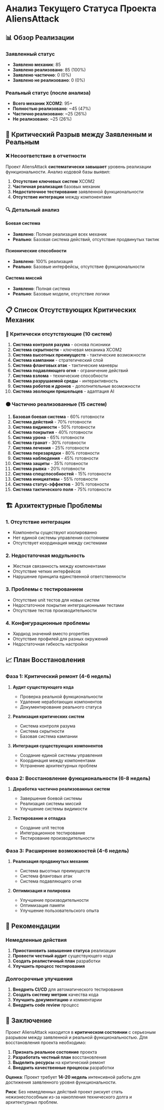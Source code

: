 # Анализ Текущего Статуса Проекта AliensAttack

## 📊 Обзор Реализации

### Заявленный статус
- **Заявлено механик**: 85
- **Заявлено реализовано**: 85 (100%)
- **Заявлено частично**: 0 (0%)
- **Заявлено не реализовано**: 0 (0%)

### Реальный статус (после анализа)
- **Всего механик XCOM2**: 95+
- **Полностью реализовано**: ~45 (47%)
- **Частично реализовано**: ~25 (26%)
- **Не реализовано**: ~25 (26%)

## 🚨 Критический Разрыв между Заявленным и Реальным

### ❌ Несоответствие в отчетности
Проект AliensAttack **систематически завышает** уровень реализации функциональности. Анализ кодовой базы выявил:

1. **Отсутствие ключевых систем** XCOM2
2. **Частичная реализация** базовых механик
3. **Недостаточное тестирование** заявленной функциональности
4. **Отсутствие интеграции** между компонентами

### 🔍 Детальный анализ

#### Боевая система
- **Заявлено**: Полная реализация всех механик
- **Реально**: Базовая система действий, отсутствие продвинутых тактик

#### Псионические способности
- **Заявлено**: 100% реализация
- **Реально**: Базовые интерфейсы, отсутствие функциональности

#### Система миссий
- **Заявлено**: Полная система
- **Реально**: Базовые модели, отсутствие логики

## 📋 Список Отсутствующих Критических Механик

### 🔴 Критически отсутствующие (10 систем)
1. **Система контроля разума** - основа псионики
2. **Система скрытности** - ключевая механика XCOM2
3. **Система высотных преимуществ** - тактические возможности
4. **Система кампании** - стратегический слой
5. **Система фланговых атак** - тактические маневры
6. **Система подавляющего огня** - ограничение действий
7. **Система взлома** - технические способности
8. **Система разрушаемой среды** - интерактивность
9. **Система роботов и дронов** - дополнительные возможности
10. **Система эволюции пришельцев** - адаптация AI

### 🟠 Частично реализованные (15 систем)
1. **Базовая боевая система** - 60% готовности
2. **Система действий** - 70% готовности
3. **Система видимости** - 50% готовности
4. **Система покрытия** - 40% готовности
5. **Система урона** - 65% готовности
6. **Система гранат** - 30% готовности
7. **Система лечения** - 25% готовности
8. **Система перезарядки** - 80% готовности
9. **Система наблюдения** - 45% готовности
10. **Система защиты** - 35% готовности
11. **Система рывка** - 20% готовности
12. **Система спецспособностей** - 15% готовности
13. **Система инициативы** - 55% готовности
14. **Система статус-эффектов** - 30% готовности
15. **Система тактического поля** - 75% готовности

## 🏗️ Архитектурные Проблемы

### 1. **Отсутствие интеграции**
- Компоненты существуют изолированно
- Нет единой системы управления состоянием
- Отсутствует координация между системами

### 2. **Недостаточная модульность**
- Жесткая связанность между компонентами
- Отсутствие четких интерфейсов
- Нарушение принципа единственной ответственности

### 3. **Проблемы с тестированием**
- Отсутствие unit тестов для новых систем
- Недостаточное покрытие интеграционными тестами
- Отсутствие тестов производительности

### 4. **Конфигурационные проблемы**
- Хардкод значений вместо properties
- Отсутствие профилей для разных окружений
- Недостаточная гибкость настройки

## 📈 План Восстановления

### Фаза 1: Критический ремонт (4-6 недель)
1. **Аудит существующего кода**
   - Проверка реальной функциональности
   - Удаление неработающих компонентов
   - Документирование реального статуса

2. **Реализация критических систем**
   - Система контроля разума
   - Система скрытности
   - Базовая система кампании

3. **Интеграция существующих компонентов**
   - Создание единой системы управления
   - Координация между компонентами
   - Устранение архитектурных проблем

### Фаза 2: Восстановление функциональности (6-8 недель)
1. **Доработка частично реализованных систем**
   - Завершение боевой системы
   - Реализация системы миссий
   - Улучшение системы видимости

2. **Тестирование и отладка**
   - Создание unit тестов
   - Интеграционное тестирование
   - Тестирование производительности

### Фаза 3: Расширение возможностей (4-6 недель)
1. **Реализация продвинутых механик**
   - Система высотных преимуществ
   - Система фланговых атак
   - Система подавляющего огня

2. **Оптимизация и полировка**
   - Улучшение производительности
   - Оптимизация памяти
   - Улучшение пользовательского опыта

## 🎯 Рекомендации

### Немедленные действия
1. **Приостановить завышение статуса** реализации
2. **Провести честный аудит** существующего кода
3. **Создать реалистичный план** разработки
4. **Улучшить процесс тестирования**

### Долгосрочные улучшения
1. **Внедрить CI/CD** для автоматического тестирования
2. **Создать систему метрик** качества кода
3. **Улучшить документацию** и комментарии
4. **Внедрить code review** процесс

## 📝 Заключение

Проект AliensAttack находится в **критическом состоянии** с серьезным разрывом между заявленной и реальной функциональностью. Для восстановления проекта необходимо:

1. **Признать реальное состояние** проекта
2. **Разработать честный план** восстановления
3. **Выделить ресурсы** на критический ремонт
4. **Внедрить качественные процессы** разработки

**Оценка**: Проект требует **14-20 недель** интенсивной работы для достижения заявленного уровня функциональности.

**Риск**: Без немедленных действий проект рискует стать нежизнеспособным из-за накопления технического долга и архитектурных проблем.
